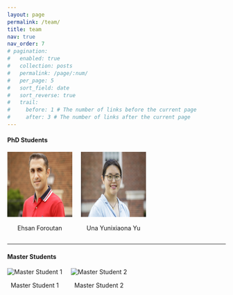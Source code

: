 ```yaml
---
layout: page
permalink: /team/
title: team
nav: true
nav_order: 7
# pagination:
#   enabled: true
#   collection: posts
#   permalink: /page/:num/
#   per_page: 5
#   sort_field: date
#   sort_reverse: true
#   trail:
#     before: 1 # The number of links before the current page
#     after: 3 # The number of links after the current page
---
```

#### PhD Students

<div style="display: flex; flex-wrap: wrap; gap: 20px;">
  <div style="text-align: center;">
    <img src="/assets/img/people/people_ehsan.jpg" alt="Ehsan Foroutan" width="150" height="150">
    <p>Ehsan Foroutan</p>
  </div>
  <div style="text-align: center;">
    <img src="/assets/img/people/yu_una.jpg" alt="Una Lixiaona Yu" width="150" height="150">
    <p>Una Yunixiaona Yu</p>
  </div>
  <!-- Add more students similarly -->
</div>

---
#### Master Students

<div style="display: flex; flex-wrap: wrap; gap: 20px;">
  <div style="text-align: center;">
    <img src="master_student1_photo_url" alt="Master Student 1" width="150" height="150">
    <p>Master Student 1</p>
  </div>
  <div style="text-align: center;">
    <img src="master_student2_photo_url" alt="Master Student 2" width="150" height="150">
    <p>Master Student 2</p>
  </div>
  <!-- Add more students similarly -->
</div>
